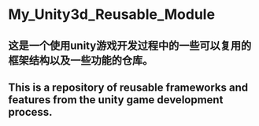 # My_Unity3d_Reusable_Module
## 这是一个使用unity游戏开发过程中的一些可以复用的框架结构以及一些功能的仓库。
## This is a repository of reusable frameworks and features from the unity game development process.
